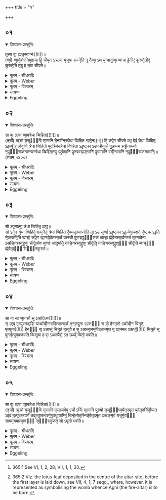 +++
title = "१"

+++


## ०१


<details open><summary>विश्वास-प्रस्तुतिः</summary>

त᳘स्य वा᳘ ऽएत᳘स्याग्नेः[[!!]]॥  
(र्व्वा᳘) व्वा᳘गे᳘वोपनिष᳘द्वाचा हि᳘ चीय᳘त ऽऋचा य᳘जुषा साम्ने᳘ति नु दैव्या᳘ ऽथ य᳘न्मानुष्या᳘ व्वाचा हे᳘तीदं᳘ कुरुते᳘तीदं᳘ कुरुते᳘ति त᳘दु ह त᳘या चीयते॥
</details>

<details><summary>मूलम् - श्रीधरादि</summary>

त᳘स्य वा᳘ ऽएत᳘स्याग्नेः[[!!]]॥  
(र्व्वा᳘) व्वा᳘गे᳘वोपनिष᳘द्वाचा हि᳘ चीय᳘त ऽऋचा य᳘जुषा साम्ने᳘ति नु दैव्या᳘ ऽथ य᳘न्मानुष्या᳘ व्वाचा हे᳘तीदं᳘ कुरुते᳘तीदं᳘ कुरुते᳘ति त᳘दु ह त᳘या चीयते॥
</details>

<details><summary>मूलम् - Weber</summary>

त᳘स्य वा᳘ एत᳘स्याग्नेः᳟॥  
वा᳘गेॗवोपनिष᳘द्वाचा हि᳘ चीय᳘त ऋचा य᳘जुषा साम्ने᳘ति नु दैव्या᳘थ य᳘न्मानुष्या᳘ वाचाहे᳘तीदं᳘ कुरुते᳘तीदं᳘ कुरुते᳘ति त᳘दु ह त᳘या चीयते॥
</details>

<details><summary>मूलम् - विस्वरम्</summary>


</details>

<details><summary>सायणः</summary>

…
</details>

<details><summary>Eggeling</summary>

1. The mystic import of this Fire-altar, doubtless, is Speech; for it is with speech that it is built: with the R̥c, the Yajus and the Sāman as the divine (speech); and when he (the Adhvaryu) speaks with human speech, 'Do ye this! do ye that!' then also it (the altar) is built therewith.
</details>


## ०२


<details open><summary>विश्वास-प्रस्तुतिः</summary>

सा वा᳘ ऽएषा व्वा᳘क्त्रेधा व्विहिता[[!!]]॥  
(त᳘र्चो) ऋ᳘चो य᳘जूᳫँ᳭षि सा᳘मानि ते᳘नाग्नि᳘स्त्रेधा व्विहित ऽएते᳘न[[!!]] हि᳘ त्रये᳘ण चीयते ऽथ᳘ हैवं᳘ त्रेधा व्विहित᳘ ऽइत्थँ᳘ ह᳘ त्वेवा᳘पि त्रेधा व्विहितो य᳘दस्मिंस्त्रेधा व्विहिता ऽइ᳘ष्टका ऽउपधीय᳘न्ते पु᳘न्नाम्न्य स्त्री᳘नाम्न्यो न᳘पुᳫँ᳭सकनाम्न्यस्त्रेधा व्विहिता᳘न्यु ऽए᳘वेमा᳘नि पु᳘रुषस्या᳘ङ्गानि पु᳘न्नामानि स्त्री᳘नामानि न᳘पुᳫँ᳭सकनामानि᳘॥ (शतम् ५४००)
</details>

<details><summary>मूलम् - श्रीधरादि</summary>

सा वा᳘ ऽएषा व्वा᳘क्त्रेधा व्विहिता[[!!]]॥  
(त᳘र्चो) ऋ᳘चो य᳘जूᳫँ᳭षि सा᳘मानि ते᳘नाग्नि᳘स्त्रेधा व्विहित ऽएते᳘न[[!!]] हि᳘ त्रये᳘ण चीयते ऽथ᳘ हैवं᳘ त्रेधा व्विहित᳘ ऽइत्थँ᳘ ह᳘ त्वेवा᳘पि त्रेधा व्विहितो य᳘दस्मिंस्त्रेधा व्विहिता ऽइ᳘ष्टका ऽउपधीय᳘न्ते पु᳘न्नाम्न्य स्त्री᳘नाम्न्यो न᳘पुᳫँ᳭सकनाम्न्यस्त्रेधा व्विहिता᳘न्यु ऽए᳘वेमा᳘नि पु᳘रुषस्या᳘ङ्गानि पु᳘न्नामानि स्त्री᳘नामानि न᳘पुᳫँ᳭सकनामानि᳘॥ (शतम् ५४००)
</details>

<details><summary>मूलम् - Weber</summary>

सा वा᳘ एषा वा᳘क्त्रेधाविहिता᳟॥  
ऋ᳘चो य᳘जूंषि सा᳘मानि ते᳘नाग्नि᳘स्त्रेधाविहित᳘ एते᳘न हि᳘ त्रये᳘ण चीयतेऽप्य᳘हैवं᳘ त्रेधाविहित᳘ इत्थ᳘ᳫं᳘ हॗ त्वेवा᳘पि त्रेधाविहितो य᳘दस्मिंस्त्रेधाविहिता इ᳘ष्टका उपधीय᳘न्ते पुं᳘नाम्न्य स्त्री᳘नाम्न्यो न᳘पुंसकनाम्न्यस्त्रेधाविहिता᳘न्यु एॗवेमा᳘नि पु᳘रुषस्या᳘ङ्गानि पुं᳘नामानि स्त्री᳘नामानि न᳘पुंसकनामानि᳟᳟॥
</details>

<details><summary>मूलम् - विस्वरम्</summary>


</details>

<details><summary>सायणः</summary>

…
</details>

<details><summary>Eggeling</summary>

2. Now, this speech is threefold--the R̥k-verses, the Yajus-formulas, and the Sāman-tunes;--thereby the Fire-altar is threefold, inasmuch as it is built with that triad. Even thus, then, it is threefold; but in this respect also it is threefold, inasmuch as three kinds of bricks are put into it--those with masculine names, those with feminine names, and those with neuter names; and these limbs of men also are of three kinds--those with masculine names, those with feminine names, and those with neuter names.
</details>


## ०३


<details open><summary>विश्वास-प्रस्तुतिः</summary>

सो ऽय᳘मात्मा᳘ त्रेधा व्विहित᳘ ऽएव᳘॥  
सो ऽने᳘न त्रे᳘धा व्विहिते᳘नात्म᳘नैतं᳘ त्रेधा व्विहितं दै᳘वममृ᳘तमाप्नोति ता᳘ ऽउ स᳘र्व्वा ऽइ᳘ष्टका ऽइ᳘त्येवा᳘चक्षते ने᳘ष्टक ऽइ᳘ति ने᳘ष्टकमि᳘ति व्वाचो᳘ रूपे᳘ण व्वा᳘ग्घ्ये᳘वैतत्स᳘र्व्वं यत्स्त्री पु᳘मान्न᳘पुᳫँ᳭सकं व्वाचा᳘ ह्ये᳘वैतत्स᳘र्व्वमाप्तं त᳘स्मादेना ऽअङ्गिरस्व᳘द्ध्रुवा᳘ सीदे᳘त्येव स᳘र्व्वाः साद᳘यति᳘ नाङ्गिरस्व᳘द्ध्रुवः᳘ सीदे᳘ति᳘ नाङ्गिरस्व᳘द्ध्रुव᳘ᳫँ᳘ सीदे᳘ति व्वाच᳘ᳫँ᳘ ह्ये᳘वैता᳘ᳫँ᳘ सᳫँ᳭स्कुरुते॥
</details>

<details><summary>मूलम् - श्रीधरादि</summary>

सो ऽय᳘मात्मा᳘ त्रेधा व्विहित᳘ ऽएव᳘॥  
सो ऽने᳘न त्रे᳘धा व्विहिते᳘नात्म᳘नैतं᳘ त्रेधा व्विहितं दै᳘वममृ᳘तमाप्नोति ता᳘ ऽउ स᳘र्व्वा ऽइ᳘ष्टका ऽइ᳘त्येवा᳘चक्षते ने᳘ष्टक ऽइ᳘ति ने᳘ष्टकमि᳘ति व्वाचो᳘ रूपे᳘ण व्वा᳘ग्घ्ये᳘वैतत्स᳘र्व्वं यत्स्त्री पु᳘मान्न᳘पुᳫँ᳭सकं व्वाचा᳘ ह्ये᳘वैतत्स᳘र्व्वमाप्तं त᳘स्मादेना ऽअङ्गिरस्व᳘द्ध्रुवा᳘ सीदे᳘त्येव स᳘र्व्वाः साद᳘यति᳘ नाङ्गिरस्व᳘द्ध्रुवः᳘ सीदे᳘ति᳘ नाङ्गिरस्व᳘द्ध्रुव᳘ᳫँ᳘ सीदे᳘ति व्वाच᳘ᳫँ᳘ ह्ये᳘वैता᳘ᳫँ᳘ सᳫँ᳭स्कुरुते॥
</details>

<details><summary>मूलम् - Weber</summary>

सोऽय᳘मात्मा᳘ त्रेधाविहित᳘ एव᳟᳟॥  
सोऽने᳘न त्रे᳘धाविहिते᳘नात्म᳘नैतं᳘ त्रेधाविहितं दै᳘वममृ᳘तमाप्नोति ता᳘ उ स᳘र्वा इ᳘ष्टका इ᳘त्येवा᳘चक्षते ने᳘ष्टक इ᳘ति ने᳘ष्टकमि᳘ति वाचो᳘ रूपे᳘ण वाॗग्घ्येॗवैतत्स᳘र्वं यत्स्त्री पु᳘नान्न᳘पुंसकं वाचाॗ ह्येॗवैतत्स᳘र्वमाप्तं त᳘स्मादेना अङ्गिरस्व᳘द्ध्रुवा᳘ सीदे᳘त्येव स᳘र्वाः साद᳘यतिॗ नाङ्गिरस्व᳘द्ध्रुवः᳘ सीदे᳘तिॗ नाङ्गिरस्व᳘द्ध्रुव᳘ᳫं᳘ सीदे᳘ति वाॗचᳫं ह्येॗवैता᳘ᳫं᳘ संस्कुरुते॥
</details>

<details><summary>मूलम् - विस्वरम्</summary>


</details>

<details><summary>सायणः</summary>

…
</details>

<details><summary>Eggeling</summary>

3. This body (of the altar), indeed, is threefold; and with this threefold body he obtains the threefold divine Amr̥ta (nectar, immortality). Now all these (bricks) are called 'ishṭakā (f.),' not 'ishṭakaḥ (m.),' nor 'ishṭakam (n.):' thus (they are called) after the form of speech (vāc, f.), for everything here is speech--whether feminine (female), masculine (male), or neuter--for by speech everything here is obtained. Therefore he 'settles' all (the bricks) [^egg_713] with, 'Aṅgiras-like lie thou steady (dhruvā, f.)!' not with, 'Aṅgiras-like lie thou steady (dhruvaḥ, m.)!' or with, 'Aṅgiras-like lie thou steady (dhruvam, n.)!' for it is that Speech he is constructing.

[^egg_713]: 365:1 See VI, 1, 2, 28; VII, 1, 1, 30.
</details>


## ०४


<details open><summary>विश्वास-प्रस्तुतिः</summary>

सा या सा व्वा᳘गसौ स᳘ ऽआदित्यः[[!!]]॥  
स᳘ ऽएष᳘ मृत्युस्तद्यकिं᳘ चार्व्वाची᳘नमादित्यात्स᳘र्व्वं त᳘न्मृत्यु᳘ना ऽऽप्तᳫँ᳭ स यो᳘ हैनम᳘तो ऽर्व्वाची᳘नं चिनुते᳘ मृत्युना[[!!]] हैनᳫँ᳭ स᳘ ऽआप्तं᳘ चिनुते मृत्य᳘वे ह स᳘ ऽआत्मा᳘नम᳘पिदधात्य᳘थ य᳘ ऽएनमत ऽऊर्ध्वं᳘[[!!]] चिनुते स᳘ पुनर्मृत्युम᳘पजयति व्विद्य᳘या ह वा᳘ ऽअस्यैषो᳘ ऽत ऊर्ध्वं᳘ चितो᳘ भवति॥
</details>

<details><summary>मूलम् - श्रीधरादि</summary>

सा या सा व्वा᳘गसौ स᳘ ऽआदित्यः[[!!]]॥  
स᳘ ऽएष᳘ मृत्युस्तद्यकिं᳘ चार्व्वाची᳘नमादित्यात्स᳘र्व्वं त᳘न्मृत्यु᳘ना ऽऽप्तᳫँ᳭ स यो᳘ हैनम᳘तो ऽर्व्वाची᳘नं चिनुते᳘ मृत्युना[[!!]] हैनᳫँ᳭ स᳘ ऽआप्तं᳘ चिनुते मृत्य᳘वे ह स᳘ ऽआत्मा᳘नम᳘पिदधात्य᳘थ य᳘ ऽएनमत ऽऊर्ध्वं᳘[[!!]] चिनुते स᳘ पुनर्मृत्युम᳘पजयति व्विद्य᳘या ह वा᳘ ऽअस्यैषो᳘ ऽत ऊर्ध्वं᳘ चितो᳘ भवति॥
</details>

<details><summary>मूलम् - Weber</summary>

सा या सा वा᳘गसौ स᳘ आदित्यः᳟॥  
स᳘ एष᳘ मृत्युस्तद्यकिं᳘ चार्वाची᳘नमादित्यात्स᳘र्वं त᳘न्मृत्यु᳘नाप्तᳫं स यो᳘ हैनम᳘तोऽर्वाची᳘नं चिनुते᳘ मृत्यु᳘ना हैनᳫं स᳘ आप्तं᳘ चिनुते मृत्य᳘वे ह स᳘ आत्मा᳘नम᳘पिदधात्य᳘थ य᳘ एनम᳘त ऊर्ध्वं᳘ चिनुते स᳘ पुनर्मृत्युम᳘पजयति विद्य᳘या ह वा᳘ अस्यैषो᳘ऽत ऊर्ध्वं᳘ चितो᳘ भवति॥
</details>

<details><summary>मूलम् - विस्वरम्</summary>


</details>

<details><summary>सायणः</summary>

…
</details>

<details><summary>Eggeling</summary>

4. Now, this speech is yonder sun, and this (Agni, the Fire-altar) is Death: hence whatsoever is on this side of the sun all that is field by Death; and he who builds it (the Fire-altar) on this side thereof, builds it as one held by Death, and he surrenders his own self unto Death; but he who builds it thereabove, conquers recurring Death, for by his knowledge that (altar) of his is built thereabove.
</details>


## ०५


<details open><summary>विश्वास-प्रस्तुतिः</summary>

सा वा᳘ ऽएषा व्वा᳘क्त्रेधा व्विहिता[[!!]]॥  
(त᳘र्चो) ऋ᳘चो य᳘जूᳫँ᳭षि सा᳘मानि म᳘ण्डलमेव᳘ ऽर्चो ऽर्चिः सा᳘मानि पु᳘रुषो य᳘जूᳫँ᳭ष्य᳘थैत᳘दमृ᳘तं य᳘देत᳘दर्चिर्दी᳘प्यत ऽइदं त᳘त्पुष्करपर्णं तद्य᳘त्पुष्करपर्ण᳘मुपधा᳘याग्निं᳘ चिनो᳘त्येत᳘स्मिन्ने᳘वैत᳘दमृ᳘त ऽऋङ्म᳘यं यजुर्म᳘यᳫँ᳭ सामम᳘यमात्मा᳘नᳫँ᳭ स᳘ᳫँ᳭स्कुरुते᳘ सो ऽमृ᳘तो भवति॥
</details>

<details><summary>मूलम् - श्रीधरादि</summary>

सा वा᳘ ऽएषा व्वा᳘क्त्रेधा व्विहिता[[!!]]॥  
(त᳘र्चो) ऋ᳘चो य᳘जूᳫँ᳭षि सा᳘मानि म᳘ण्डलमेव᳘ ऽर्चो ऽर्चिः सा᳘मानि पु᳘रुषो य᳘जूᳫँ᳭ष्य᳘थैत᳘दमृ᳘तं य᳘देत᳘दर्चिर्दी᳘प्यत ऽइदं त᳘त्पुष्करपर्णं तद्य᳘त्पुष्करपर्ण᳘मुपधा᳘याग्निं᳘ चिनो᳘त्येत᳘स्मिन्ने᳘वैत᳘दमृ᳘त ऽऋङ्म᳘यं यजुर्म᳘यᳫँ᳭ सामम᳘यमात्मा᳘नᳫँ᳭ स᳘ᳫँ᳭स्कुरुते᳘ सो ऽमृ᳘तो भवति॥
</details>

<details><summary>मूलम् - Weber</summary>

सा वा᳘ एषा वा᳘क्त्रेधाविहिता᳟॥  
ऋ᳘चो य᳘जूंषि सा᳘मानि म᳘ण्डलमेव᳘र्चोऽर्चिः सा᳘मानि पु᳘रुषो य᳘जूंष्य᳘थैत᳘दमृ᳘तं य᳘देत᳘दर्चिर्दी᳘प्यत इदं त᳘त्पुष्करपर्णं तद्य᳘त्पुष्करपर्ण᳘मुपधा᳘याग्निं᳘ चिनो᳘त्येत᳘स्मिन्नेॗवैत᳘दमृ᳘त ऋङ्म᳘यं यजुर्म᳘यᳫं सामम᳘यमात्मा᳘नᳫं स᳘ᳫं᳘स्कुरुतेॗ सोऽमृ᳘तो भवति॥
</details>

<details><summary>मूलम् - विस्वरम्</summary>


</details>

<details><summary>सायणः</summary>

…
</details>

<details><summary>Eggeling</summary>

5. This speech, indeed, is threefold--the R̥k-verses, the Yajus-formulas, and the Sāman-tunes the R̥k-verses are the orb, the Sāman-tunes the light, and the Yajus-formulas the man (in the sun); and that immortal element, the shining light, is this lotus-leaf [^egg_714]: thus, when he builds up the Fire-altar

[^egg_714]: 365:2 Viz. the lotus-leaf deposited in the centre of the altar-site, before the first layer is laid down, see VII, 4, 1, 7 seqq., where, however, it is represented as symbolising the womb whence Agni (the fire-altar) is to be born.

after laying down the lotus-leaf, it is on that immortal element that he builds for himself a body consisting of the R̥k, the Yajus, and the Sāman; and he becomes immortal.
</details>

